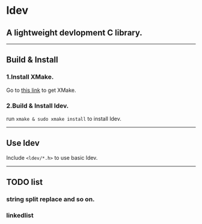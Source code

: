 # **ldev**
## A lightweight devlopment C library.
---
## Build & Install
### 1.Install XMake.
Go to [this link](https://github.com/tboox/xmake) to get XMake.

### 2.Build & Install ldev.
run
`xmake & sudo xmake install`
to install ldev.

---

## Use ldev
Include `<ldev/*.h>` to use basic ldev.

---

## TODO list
### string split replace and so on.
### linkedlist
